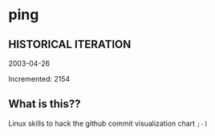 # ping

## HISTORICAL ITERATION
2003-04-26

Incremented: 2154

## What is this?? 
Linux skills to hack the github commit visualization chart `;-)`
